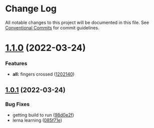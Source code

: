 # Change Log

All notable changes to this project will be documented in this file.
See [Conventional Commits](https://conventionalcommits.org) for commit guidelines.

# [1.1.0](https://github.com/destinio/destin/compare/v1.0.1...v1.1.0) (2022-03-24)


### Features

* **all:** fingers crossed ([1202140](https://github.com/destinio/destin/commit/120214054b6c13b3ac8f622ee38e1d457a04efd1))





## [1.0.1](https://github.com/destinio/destin/compare/v1.0.0...v1.0.1) (2022-03-24)


### Bug Fixes

* getting build to run ([98d0e2f](https://github.com/destinio/destin/commit/98d0e2f346d70a7ce8a32491d2d6b6fba783b0c6))
* lerna learning ([085f71e](https://github.com/destinio/destin/commit/085f71e925012c7468869a39c07ffdd534ff76db))
